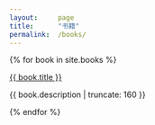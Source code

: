```yaml
---
layout: 	page
title: 		"书籍"
permalink: 	/books/
---
```


{% for book in site.books %}


<a href="{{ book.url | prepend: site.baseurl }}">
  {{ book.title }}
</a>

<p>{{ book.description | truncate: 160 }}</p>

{% endfor %}

